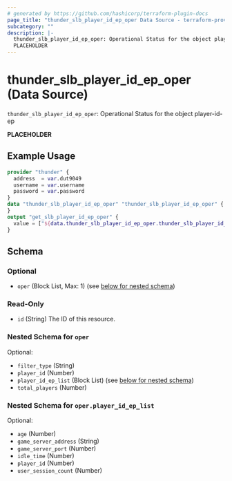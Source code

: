 ```yaml
---
# generated by https://github.com/hashicorp/terraform-plugin-docs
page_title: "thunder_slb_player_id_ep_oper Data Source - terraform-provider-thunder"
subcategory: ""
description: |-
  thunder_slb_player_id_ep_oper: Operational Status for the object player-id-ep
  PLACEHOLDER
---
```


# thunder_slb_player_id_ep_oper (Data Source)

`thunder_slb_player_id_ep_oper`: Operational Status for the object player-id-ep

__PLACEHOLDER__

## Example Usage

```terraform
provider "thunder" {
  address  = var.dut9049
  username = var.username
  password = var.password
}
data "thunder_slb_player_id_ep_oper" "thunder_slb_player_id_ep_oper" {
}
output "get_slb_player_id_ep_oper" {
  value = ["${data.thunder_slb_player_id_ep_oper.thunder_slb_player_id_ep_oper}"]
}
```

<!-- schema generated by tfplugindocs -->
## Schema

### Optional

- `oper` (Block List, Max: 1) (see [below for nested schema](#nestedblock--oper))

### Read-Only

- `id` (String) The ID of this resource.

<a id="nestedblock--oper"></a>
### Nested Schema for `oper`

Optional:

- `filter_type` (String)
- `player_id` (Number)
- `player_id_ep_list` (Block List) (see [below for nested schema](#nestedblock--oper--player_id_ep_list))
- `total_players` (Number)

<a id="nestedblock--oper--player_id_ep_list"></a>
### Nested Schema for `oper.player_id_ep_list`

Optional:

- `age` (Number)
- `game_server_address` (String)
- `game_server_port` (Number)
- `idle_time` (Number)
- `player_id` (Number)
- `user_session_count` (Number)


